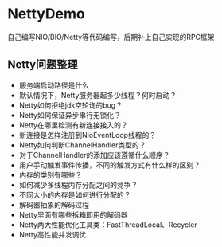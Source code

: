 # NettyDemo
自己编写NIO/BIO/Netty等代码编写，后期补上自己实现的RPC框架

## Netty问题整理
* 服务端启动路径是什么
* 默认情况下，Netty服务器起多少线程？何时启动？
* Netty如何拒绝jdk空轮询的bug？
* Netty如何保证异步串行无锁化？
* Netty在哪里检测有新连接接入的？
* 新连接是怎样注册到NioEventLoop线程的？
* Netty如何判断ChannelHandler类型的？
* 对于ChannelHandler的添加应该遵循什么顺序？
* 用户手动触发事件传播，不同的触发方式有什么样的区别？
* 内存的类别有哪些？
* 如何减少多线程内存分配之间的竞争？
* 不同大小的内存是如何进行分配的？
* 解码器抽象的解码过程
* Netty里面有哪些拆箱即用的解码器
* Netty两大性能优化工具类：FastThreadLocal、Recycler
* Netty高性能并发调优